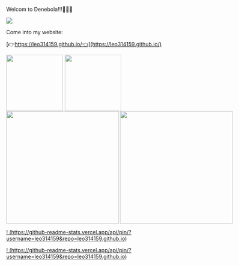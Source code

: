 Welcom to Denebola!!!🥳🥳🥳


![](https://www.star-facts.com/wp-content/uploads/2020/04/Denebola-and-Zavijava.jpg?189db0&189db0)


Come into my website:

[👉https://leo314159.github.io/👈](https://leo314159.github.io/)


<div style="display:flex">
 <img src='https://github-readme-stats.vercel.app/api?username=leo314159&show_icons=true&&theme=dark=nord' height=150 align="left" />
 <img src='https://github-readme-stats.vercel.app/api/top-langs/?username=leo314159' height=150 align="right"/>
</div>

<div style="display:flex">
 <img src='(https://github-readme-stats.vercel.app/api/pin/?username=leo314159&repo=leo314159.github.io' height=300 align="left" href="https://github.com/leo314159/leo314159.github.io" />
 <img src='(https://github-readme-stats.vercel.app/api/pin/?username=leo314159&repo=leo314159.github.io' height=300 align="left" href="https://github.com/leo314159/leo314159.github.io" />
</div>



[! (https://github-readme-stats.vercel.app/api/pin/?username=leo314159&repo=leo314159.github.io)](https://github.com/leo314159/leo314159.github.io)

[! (https://github-readme-stats.vercel.app/api/pin/?username=leo314159&repo=leo314159.github.io)](https://github.com/leo314159/leo314159.github.io)
